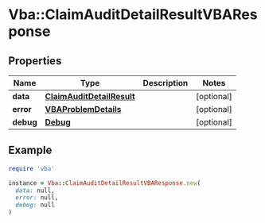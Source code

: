 # Vba::ClaimAuditDetailResultVBAResponse

## Properties

| Name | Type | Description | Notes |
| ---- | ---- | ----------- | ----- |
| **data** | [**ClaimAuditDetailResult**](ClaimAuditDetailResult.md) |  | [optional] |
| **error** | [**VBAProblemDetails**](VBAProblemDetails.md) |  | [optional] |
| **debug** | [**Debug**](Debug.md) |  | [optional] |

## Example

```ruby
require 'vba'

instance = Vba::ClaimAuditDetailResultVBAResponse.new(
  data: null,
  error: null,
  debug: null
)
```

